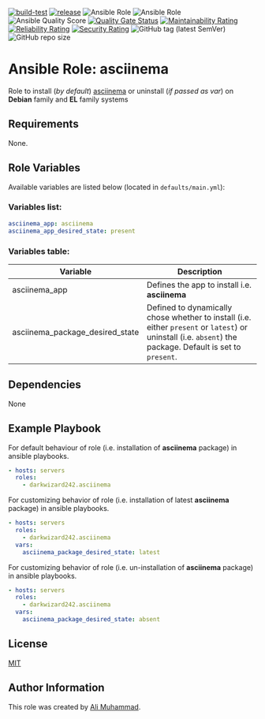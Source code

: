 [![build-test](https://github.com/darkwizard242/ansible-role-asciinema/workflows/build-and-test/badge.svg?branch=master)](https://github.com/darkwizard242/ansible-role-asciinema/actions?query=workflow%3Abuild-and-test) [![release](https://github.com/darkwizard242/ansible-role-asciinema/workflows/release/badge.svg)](https://github.com/darkwizard242/ansible-role-asciinema/actions?query=workflow%3Arelease) ![Ansible Role](https://img.shields.io/ansible/role/47641?color=dark%20green%20) ![Ansible Role](https://img.shields.io/ansible/role/d/47641?label=role%20downloads) ![Ansible Quality Score](https://img.shields.io/ansible/quality/47641?label=ansible%20quality%20score) [![Quality Gate Status](https://sonarcloud.io/api/project_badges/measure?project=ansible-role-asciinema&metric=alert_status)](https://sonarcloud.io/dashboard?id=ansible-role-asciinema) [![Maintainability Rating](https://sonarcloud.io/api/project_badges/measure?project=ansible-role-asciinema&metric=sqale_rating)](https://sonarcloud.io/dashboard?id=ansible-role-asciinema) [![Reliability Rating](https://sonarcloud.io/api/project_badges/measure?project=ansible-role-asciinema&metric=reliability_rating)](https://sonarcloud.io/dashboard?id=ansible-role-asciinema) [![Security Rating](https://sonarcloud.io/api/project_badges/measure?project=ansible-role-asciinema&metric=security_rating)](https://sonarcloud.io/dashboard?id=ansible-role-asciinema) ![GitHub tag (latest SemVer)](https://img.shields.io/github/tag/darkwizard242/ansible-role-asciinema?label=release) ![GitHub repo size](https://img.shields.io/github/repo-size/darkwizard242/ansible-role-asciinema?color=orange&style=flat-square)

# Ansible Role: asciinema

Role to install (_by default_) [asciinema](https://asciinema.org) or uninstall (_if passed as var_) on **Debian** family and **EL** family systems

## Requirements

None.

## Role Variables

Available variables are listed below (located in `defaults/main.yml`):

### Variables list:

```yaml
asciinema_app: asciinema
asciinema_app_desired_state: present
```

### Variables table:

Variable                        | Description
------------------------------- | ----------------------------------------------------------------------------------------------------------------------------------------------------------
asciinema_app                   | Defines the app to install i.e. **asciinema**
asciinema_package_desired_state | Defined to dynamically chose whether to install (i.e. either `present` or `latest`) or uninstall (i.e. `absent`) the package. Default is set to `present`.

## Dependencies

None

## Example Playbook

For default behaviour of role (i.e. installation of **asciinema** package) in ansible playbooks.

```yaml
- hosts: servers
  roles:
    - darkwizard242.asciinema
```

For customizing behavior of role (i.e. installation of latest **asciinema** package) in ansible playbooks.

```yaml
- hosts: servers
  roles:
    - darkwizard242.asciinema
  vars:
    asciinema_package_desired_state: latest
```

For customizing behavior of role (i.e. un-installation of **asciinema** package) in ansible playbooks.

```yaml
- hosts: servers
  roles:
    - darkwizard242.asciinema
  vars:
    asciinema_package_desired_state: absent
```

## License

[MIT](https://github.com/darkwizard242/ansible-role-asciinema/blob/master/LICENSE)

## Author Information

This role was created by [Ali Muhammad](https://www.alimuhammad.dev/).
